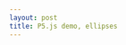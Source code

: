 ```yaml
---
layout: post 
title: P5.js demo, ellipses 
---
```


<div id="myCanvas"></div>
<script src="/js/ellipses.js" type="text/javascript"></script>
